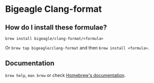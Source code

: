 # Bigeagle Clang-format

## How do I install these formulae?

`brew install bigeagle/clang-format/<formula>`

Or `brew tap bigeagle/clang-format` and then `brew install <formula>`.

## Documentation

`brew help`, `man brew` or check [Homebrew's documentation](https://docs.brew.sh).
